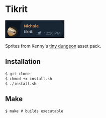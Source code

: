 # Tikrit

![](asset/README/tikrit-origin.png)

Sprites from Kenny's [tiny dungeon](https://kenney.nl/assets/tiny-dungeon) asset pack.

## Installation

```console
$ git clone 
$ chmod +x install.sh
$ ./install.sh
```

## Make

```console
$ make # builds executable
```
